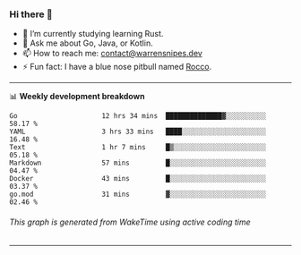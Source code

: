 ### Hi there 👋

- 🌱 I’m currently studying learning Rust.
- 💬 Ask me about Go, Java, or Kotlin.
- 📫 How to reach me: contact@warrensnipes.dev
- ⚡ Fun fact: I have a blue nose pitbull named [Rocco](https://i.imgur.com/iLsSCKu.jpg).

-------

📊 **Weekly development breakdown**
<!--START_SECTION:waka-->

```text
Go                     12 hrs 34 mins  ██████████████▓░░░░░░░░░░   58.17 %
YAML                   3 hrs 33 mins   ████░░░░░░░░░░░░░░░░░░░░░   16.48 %
Text                   1 hr 7 mins     █▒░░░░░░░░░░░░░░░░░░░░░░░   05.18 %
Markdown               57 mins         █░░░░░░░░░░░░░░░░░░░░░░░░   04.47 %
Docker                 43 mins         █░░░░░░░░░░░░░░░░░░░░░░░░   03.37 %
go.mod                 31 mins         ▓░░░░░░░░░░░░░░░░░░░░░░░░   02.46 %
```

<!--END_SECTION:waka-->
###### *This graph is generated from WakeTime using active coding time*
-------
